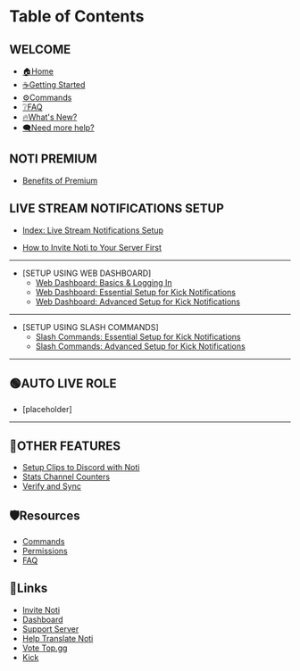 # Table of Contents

## WELCOME

* [🏠Home](README.md)
* [☕Getting Started](getting-started.md)
* [⚙️Commands](resources/commands.md)
* [❔FAQ](resources/faq.md)
* [🔥What's New?](whats-new.md)
* [🗨️Need more help?](https://discord.com/invite/xq6F6ZkUte)

## NOTI PREMIUM

* [Benefits of Premium](setup/premium/premium-benefits.md)

## LIVE STREAM NOTIFICATIONS SETUP

* [Index: Live Stream Notifications Setup](index-live-stream-notifications-setup.md)

* [How to Invite Noti to Your Server First](setup/invite-noti.md)
***
* [SETUP USING WEB DASHBOARD]
  * [Web Dashboard: Basics & Logging In](setup/dashboard/dashboard.md)
  * [Web Dashboard: Essential Setup for Kick Notifications](setup/dashboard/dashboard-setup-for-kick.md)
  * [Web Dashboard: Advanced Setup for Kick Notifications](setup/dashboard/dashboard-advanced-setup-for-kick.md)
<!--  * [Setup Kick Notifications Using Noti's Dashboard Web Interface](setup/setup/streamer-setup-web-dashboard.md) -->
***
* [SETUP USING SLASH COMMANDS]
  * [Slash Commands: Essential Setup for Kick Notifications](/setup/SlashCommands/slash-commands-setup-for-kick.md)
  * [Slash Commands: Advanced Setup for Kick Notifications](setup/SlashCommands/slash-commands-advanced-setup-for-kick.md)
***
## 🟢AUTO LIVE ROLE
 * [placeholder]
***

## 🔩OTHER FEATURES
* [Setup Clips to Discord with Noti](setup-clips-to-discord-with-noti.md)
* [Stats Channel Counters](setup/OtherFeatures/stats_channel.md)
* [Verify and Sync](verify-and-sync.md)

## 🛡️Resources

* [Commands](resources/commands.md)
* [Permissions](resources/permissions.md)
* [FAQ](resources/faq.md)

## 📌Links

* [Invite Noti](https://discord.com/oauth2/authorize?scope=bot%20applications.commands\&client\_id=719310199944642753\&permissions=286085598272)
* [Dashboard](https://notibot.app/)
* [Support Server](https://discord.com/invite/xq6F6ZkUte)
* [Help Translate Noti](https://crowdin.com/project/noti)
* [Vote Top.gg](https://top.gg/bot/719310199944642753/vote)
* [Kick](https://kick.com/)
